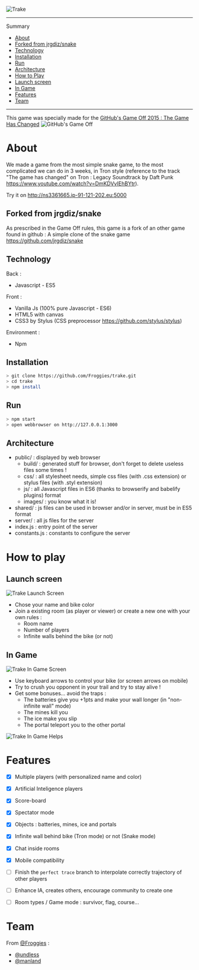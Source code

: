 
![Trake](https://github.com/Froggies/trake/blob/master/public/images/help/trake_readmelogo.png)

---

Summary

- [About](https://github.com/Froggies/trake#about)
 - [Forked from jrgdiz/snake](https://github.com/Froggies/trake#about)
 - [Technology](https://github.com/Froggies/trake#technology)
 - [Installation](https://github.com/Froggies/trake#installation)
 - [Run](https://github.com/Froggies/trake#run)
 - [Architecture](https://github.com/Froggies/trake#architecture)
- [How to Play](https://github.com/Froggies/trake#how-to-play)
 - [Launch screen](https://github.com/Froggies/trake#launch-screen)
 - [In Game](https://github.com/Froggies/trake#in-game)
- [Features](https://github.com/Froggies/trake#features)
- [Team](https://github.com/Froggies/trake#team)


---


This game was specially made for the [GitHub's Game Off 2015 : The Game Has Changed](https://github.com/blog/1972-the-game-has-changed)
![GitHub's Game Off](https://cloud.githubusercontent.com/assets/121322/6641792/41f367b0-c95d-11e4-8f32-985f41d40579.jpeg)

# About

We made a game from the most simple snake game, to the most complicated we can do in 3 weeks, in Tron style (reference to the track "The game has changed" on Tron : Legacy Soundtrack by Daft Punk https://www.youtube.com/watch?v=DmKDVvIEhBYtr).

Try it on http://ns3361665.ip-91-121-202.eu:5000

## Forked from jrgdiz/snake

As prescribed in the Game Off rules, this game is a fork of an other game found in github : A simple clone of the snake game https://github.com/jrgdiz/snake

## Technology

Back :
  * Javascript - ES5

Front :
  * Vanilla Js (100% pure Javascript - ES6)
  * HTML5 with canvas
  * CSS3 by Stylus (CSS preprocessor https://github.com/stylus/stylus)

Environment :
  * Npm

## Installation

```bash
> git clone https://github.com/Froggies/trake.git
> cd trake
> npm install
```

## Run

```bash
> npm start
> open webbrowser on http://127.0.0.1:3000
```

## Architecture

* public/ : displayed by web browser
    * build/ : generated stuff for browser, don't forget to delete useless files some times !
    * css/ : all stylesheet needs, simple css files (with .css extension) or stylus files (with .styl extension)
    * js/ : all Javascript files in ES6 (thanks to browserify and babelify plugins) format
    * images/ : you know what it is!
* shared/ : js files can be used in browser and/or in server, must be in ES5 format
* server/ : all js files for the server 
* index.js : entry point of the server
* constants.js : constants to configure the server

# How to play

## Launch screen

![Trake Launch Screen](https://github.com/Froggies/trake/blob/master/public/images/help/trake_print1.png)

* Chose your name and bike color
* Join a existing room (as player or viewer) or create a new one with your own rules :
   * Room name
   * Number of players
   * Infinite walls behind the bike (or not)

## In Game

![Trake In Game Screen](https://github.com/Froggies/trake/blob/master/public/images/help/trake_print2.png)

* Use keyboard arrows to control your bike (or screen arrows on mobile)
* Try to crush you opponent in your trail and try to stay alive !
* Get some bonuses... avoid the traps :
   * The batteries give you +1pts and make your wall longer (in "non-infinite wall" mode)
   * The mines kill you
   * The ice make you slip
   * The portal teleport you to the other portal

![Trake In Game Helps](https://github.com/Froggies/trake/blob/master/public/images/help/help.png)

# Features

* [x] Multiple players (with personalized name and color)
* [x] Artificial Inteligence players
* [x] Score-board
* [x] Spectator mode
* [x] Objects : batteries, mines, ice and portals
* [x] Infinite wall behind bike (Tron mode) or not (Snake mode)
* [x] Chat inside rooms
* [x] Mobile compatibility
* [ ] Finish the `perfect trace` branch to interpolate correctly trajectory of other players
* [ ] Enhance IA, creates others, encourage community to create one
* [ ] Room types / Game mode : survivor, flag, course...


# Team

From [@Froggies](https://github.com/Froggies) :

* [@undless](https://github.com/undless)
* [@manland](https://github.com/manland)
